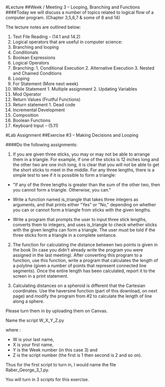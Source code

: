 #Lecture
##Week / Meeting 3 – Looping, Branching and Functions
####Today we will discuss a number of topics related to logical flow of a computer program.  (Chapter 3,5,6,7 & some of 8 and 14)

The lecture notes are outlined below:

1. Text File Reading - (14.1 and 14.2)
2. Logical operators that are useful in computer science:
  1. Branching and looping
3. Conditionals 
  1. Boolean Expressions
  2. Logical Operators
  3. Branching:
    1. Conditional Execution
    2. Alternative Execution
    3. Nested and Chained Conditions
4. Looping
  1. For Statement (More next week)
  2. While Statement
    1. Multiple assignment
    2. Updating Variables
  3. Mod Operator
5. Return Values (Fruitful Functions)
  1. Return statement
    1. Dead code
  2. Incremental Development
  3. Composition
  4. Boolean Functions
6. Keyboard Input – (5.11)


#Lab Assignment
##Exercise #3 – Making Decisions and Looping

####Do the following assignments:

1. If you are given three sticks, you may or may not be able to arrange them in a triangle. For example, if one of the sticks is 12 inches long and the other two are one inch long, it is clear that you will not be able to get the short sticks to meet in the middle. For any three lengths, there is a simple test to see if it is possible to form a triangle:

  * "If any of the three lengths is greater than the sum of the other two, then you cannot form a triangle. Otherwise, you can."

  * Write a function named is_triangle that takes three integers as arguments, and that prints either "Yes" or "No," depending on whether you can or cannot form a triangle from sticks with the given lengths.

  * Write a program that prompts the user to input three stick lengths, converts them to integers, and uses is_triangle to check whether sticks with the given lengths can form a triangle.  The user must be told if the three sticks form a triangle in a complete sentance.

2. The function for calculating the distance between two points is given in the book (In case you didn't already write the program you were assigned in the last meeting).  After converting this program to a function, use this function, write a program that calculates the length of a polyline (given a number of points that represent connected line segments).  Once the entire length has been calculated, report it to the screen in a print statement.

3. Calculating distances on a spheroid is different that the Cartesian coordinates.  Use the haversine function (part of this download, on next page) and modify the program from #2 to calculate the length of line along a sphere.

Please turn them in by uploading them on Canvas. 

Name the script W_X_Y_Z.py 

where :
* W is your last name, 
* X is your first name, 
* Y is the Week number (in this case 3) and 
* Z is the script number (the first is 1 then second is 2 and so on).  

Thus for the first script to turn in, I would name the file Raber_George_3_1.py.

You will turn in 3 scripts for this exercise.



